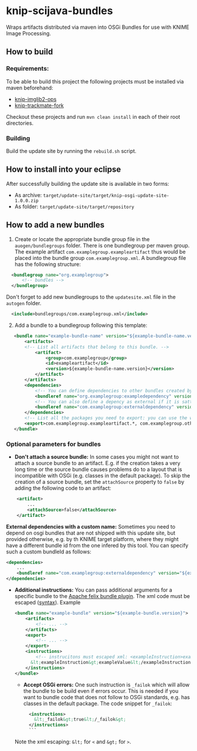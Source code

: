 # knip-scijava-bundles

Wraps artifacts distributed via maven into OSGi Bundles for use with KNIME Image
Processing.

## How to build

### Requirements:

To be able to build this project the following projects must be installed via
maven beforehand:

- [knip-imglib2-ops](https://github.com/knime-ip/knip-imglib2-ops) 
- [knip-trackmate-fork](https://github.com/dietzc/TrackMate)

Checkout these projects and run `mvn clean install` in each of their root directories.

### Building

Build the update site by running the ``rebuild.sh`` script.

## How to install into your eclipse

After successfully building the update site is available in two forms:

- As archive: `target/update-site/target/knip-osgi-update-site-1.0.0.zip`
- As folder:  `target/update-site/target/repository`


## How to add a new bundles

1. Create or locate the appropriate bundle group file in the ``auogen/bundlegroups``
   folder. There is one bundlegroup per maven group. The example artifact
   ``com.examplegroup.exampleartifact`` thus would be placed into the
   bundle group ``com.examplegroup.xml``. A bundlegroup file has the following structure:

```xml
  <bundlegroup name="org.examplegroup">
      <!-- bundles -->
  </bundlegroup>
```

Don't forget to add new bundlegroups to the `updatesite.xml` file in the `autogen` folder.
```xml
  <include>bundlegroups/com.examplegroup.xml</include>
```


2. Add a bundle to a bundlegroup following this template:
```xml
   <bundle name="example-bundle-name" version="${example-bundle-name.version}">
       <artifacts>
       <!-- List all artifacts that belong to this bundle. -->
           <artifact>
               <group>com.examplegroup</group>
               <id>exampleartifact</id>
               <version>${example-bundle-name.version}</version>
           </artifact>
       </artifacts>
       <dependencies>
           <!-- You can define dependencies to other bundles created by this project -->
           <bundleref name="org.examplegroup:exampledependency" version="${exampledependency.version}" />
           <!-- You can also define a depency as external if it is sattisfied  by a KNIME update site  -->
           <bundleref name="com.examplegroup:externaldependency" version="${externaldependency.version}" isExternal="true" />
       </dependencies>
       <!-- List all the packages you need to export: you can use the wildcard: "*" to export a packaga and all subpackages, different roots are seperated by ","  -->
       <export>com.examplegroup.exampleartifact.*, com.examplegroup.otherartifact.*</export> 
   </bundle>
```

### Optional parameters for bundles
- __Don't attach a source bundle:__
    In some cases you might not want to attach a source bundle to an artifact. E.g. if the
    creation takes a very long time or the source bundle causes problems do to a layout that
    is incompatible with OSGi (e.g. classes in the default package). To skip
    the creation of a source bundle, set the ``attachSource`` property to
    `false` by adding the following code to an artifact:
```xml
    <artifact>
        ...
        <attachSource>false</attachSource>
    </artifact>
```
 __External dependencies with a custom name:__ Sometimes you need to depend on osgi bundles that are not shipped with this update site, but provided otherwise, e.g. by th KNIME target platform, where they might have a different bundle id from the one infered by this tool. You can specify such a custom bundleId as follows:
```xml
<dependencies>
    ...
    <bundleref name="com.examplegroup:externaldependency" version="${externaldependency.version}" isExternal="true" bundleId="com.externaldependency:customname" />
</dependencies>
``` 

- __Additional instructions:__ You can pass additional arguments for a specific
  bundle to the [Apache felix bundle plugin](http://felix.apache.org/documentation/subprojects/apache-felix-maven-bundle-plugin-bnd.html).
  The xml code must be escaped ([syntax](http://stackoverflow.com/questions/1091945/what-characters-do-i-need-to-escape-in-xml-documents)).
  Example 
    ```xml
	<bundle name="example-bundle" version="${example-bundle.version}">
		<artifacts>
            <!-- ... -->
		</artifacts>
        <export>   
            <!-- ... -->
        </export>
        <instructions>
            <!-- instrucitons must escaped xml: <exampleInstruction>exampleValue</exampleInstruction> becomes:-->
          &lt;exampleInstruction&gt;exampleValue&lt;/exampleInstruction&gt;
        </instructions>
	</bundle>
    ```
    - __Accept OSGi errors:__ One such instruction is `_failok` which will allow
      the bundle to be build even if errors occur. This is needed if you want to
      bundle code that does not follow to OSGi standards, e.g. has classes in the
      default package. The code snippet for `_failok`:
        
        ```xml
          <instructions>
            &lt;_failok&gt;true&lt;/_failok&gt; 
          </instructions>
          ```
     Note the xml escaping:  `&lt;` for `<` and `&gt;` for `>`.
